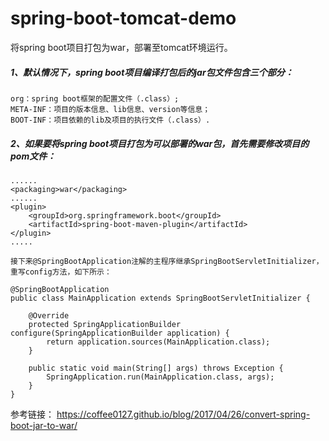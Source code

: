 # spring-boot-tomcat-demo
将spring boot项目打包为war，部署至tomcat环境运行。

##### 1、默认情况下，spring boot项目编译打包后的jar包文件包含三个部分：
    
    org：spring boot框架的配置文件（.class）;
    META-INF：项目的版本信息、lib信息、version等信息；
    BOOT-INF：项目依赖的lib及项目的执行文件（.class）.
    
##### 2、如果要将spring boot项目打包为可以部署的war包，首先需要修改项目的pom文件：
    
    ......
    <packaging>war</packaging>
    ......
    <plugin>
        <groupId>org.springframework.boot</groupId>
        <artifactId>spring-boot-maven-plugin</artifactId>
    </plugin>
    .....
    
    接下来@SpringBootApplication注解的主程序继承SpringBootServletInitializer，重写config方法，如下所示：
    
    @SpringBootApplication
    public class MainApplication extends SpringBootServletInitializer {
    
        @Override
        protected SpringApplicationBuilder configure(SpringApplicationBuilder application) {
            return application.sources(MainApplication.class);
        }
    
        public static void main(String[] args) throws Exception {
            SpringApplication.run(MainApplication.class, args);
        }
    }


参考链接：
https://coffee0127.github.io/blog/2017/04/26/convert-spring-boot-jar-to-war/
